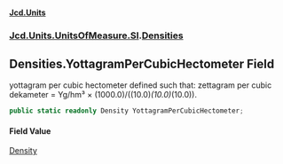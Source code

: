 #### [Jcd.Units](index 'index')
### [Jcd.Units.UnitsOfMeasure.SI](Jcd.Units.UnitsOfMeasure.SI 'Jcd.Units.UnitsOfMeasure.SI').[Densities](Densities 'Jcd.Units.UnitsOfMeasure.SI.Densities')

## Densities.YottagramPerCubicHectometer Field

yottagram per cubic hectometer defined such that: zettagram per cubic dekameter = Yg/hm³ ×
(1000.0)/((10.0)*(10.0)*(10.0)).

```csharp
public static readonly Density YottagramPerCubicHectometer;
```

#### Field Value
[Density](Density 'Jcd.Units.UnitTypes.Density')